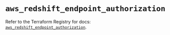 # `aws_redshift_endpoint_authorization`

Refer to the Terraform Registry for docs: [`aws_redshift_endpoint_authorization`](https://registry.terraform.io/providers/hashicorp/aws/4.67.0/docs/resources/redshift_endpoint_authorization).
